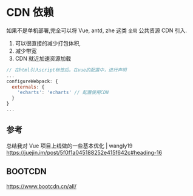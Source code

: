 # CDN 依赖

如果不是单机部署,完全可以将 Vue, antd, zhe 这类 `全局` 公共资源 CDN 引入.

1. 可以很直接的减少打包体积,
2. 减少带宽
3. CDN 就近加速资源加载

```js vue.config.js
// 在html引入script标签后。在vue的配置中，进行声明
...
configureWebpack: {
  externals: {
    'echarts': 'echarts' // 配置使用CDN
  }
}
...
```

## 参考

总结我对 Vue 项目上线做的一些基本优化 | wangly19
https://juejin.im/post/5f0f1a045188252e415f642c#heading-16

## BOOTCDN

https://www.bootcdn.cn/all/
